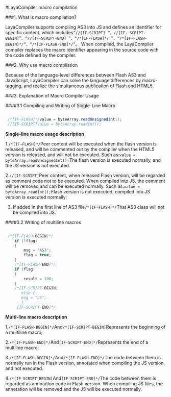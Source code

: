 #LayaCompiler macro compilation



###1. What is macro compilation?

LayaCompiler supports compiling AS3 into JS and defines an identifier for specific content, which includes`“//[IF-SCRIPT] ”、//[IF- SCRIPT-BEGIN]”、“//[IF-SCRIPT-END] ”、“/*[IF-FLASH]*/ ”、“/*[IF-FLASH-BEGIN]*/”、“/*[IF-FLASH-END]*/”`。 When compiled, the LayaCompiler compiler replaces the macro identifier appearing in the source code with the code defined by the compiler.



###2. Why use macro compilation

Because of the language-level differences between Flash AS3 and JavaScript, LayaCompiler can solve the language differences by macro-tagging, and realize the simultaneous publication of Flash and HTML5.



###3. Explanation of Macro Compiler Usage

####3.1 Compiling and Writing of Single-Line Macro


```java

 /*[IF-FLASH]*/value = byteArray.readUnsignedInt();
 //[IF-SCRIPT]value = byteArray.readInt();
```


**Single-line macro usage description**

1.`/*[IF-FLASH]*/`Peer content will be executed when the flash version is released, and will be commented out by the compiler when the HTML5 version is released, and will not be executed. Such as:`value = byteArray.readUnsignedInt();`The flash version is executed normally, and the JS version is not executed.

2.`//[IF-SCRIPT]`Peer content, when released Flash version, will be regarded as comment code not to be executed. When compiled into JS, the comment will be removed and can be executed normally. Such as:`value = byteArray.readInt();`Flash version is not executed, compiled into JS version is executed normally;

3. If added in the first line of AS3 file`/*[IF-FLASH]*/`That AS3 class will not be compiled into JS.



####3.2 Writing of multiline macros


```java

 /*[IF-FLASH-BEGIN]*/
    if (!flag)
    {
        msg = "AS3";
        flag = true;
    }
    /*[IF-FLASH-END]*/
    if (flag)
    {
        result = 100;
    }
    /*[IF-SCRIPT-BEGIN]
       else {
       msg = "JS";
       }
     [IF-SCRIPT-END]*/
```


**Multi-line macro description**

1.`/*[IF-FLASH-BEGIN]*/`And`/*[IF-SCRIPT-BEGIN]`Represents the beginning of a multiline macro;

2.`/*[IF-FLASH-END]*/`And`[IF-SCRIPT-END]*/`Represents the end of a multiline macro;

3.`/*[IF-FLASH-BEGIN]*/`And`/*[IF-FLASH-END]*/`The code between them is normally run in the Flash version, annotated when compiling the JS version, and not executed.

4.`/*[IF-SCRIPT-BEGIN]`And`[IF-SCRIPT-END]*/`The code between them is regarded as annotation code in Flash version. When compiling JS files, the annotation will be removed and the JS will be executed normally.

